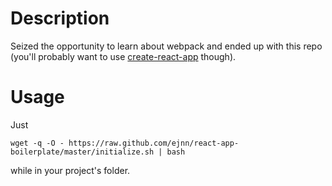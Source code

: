 # Description

Seized the opportunity to learn about webpack and
ended up with this repo (you'll probably want to use
[create-react-app](https://github.com/facebook/create-react-app)
 though).

# Usage

Just
```
wget -q -O - https://raw.github.com/ejnn/react-app-boilerplate/master/initialize.sh | bash
```
while in your project's folder.

